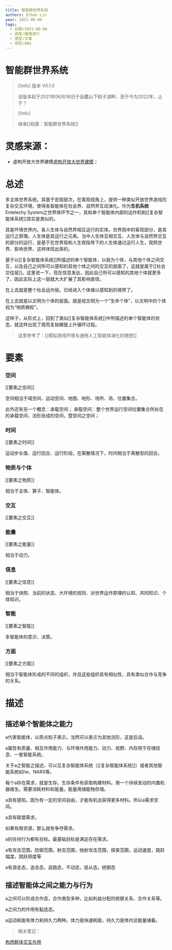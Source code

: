 ```yaml
---
title: 智能群世界系统
authors: Ethan Lin
year: 2021-06-06 
tags:
  - 日期/2021-06-06 
  - 进度/缓慢进行 
  - 类型/文章 
  - 项目/AWS 
---
```



# 智能群世界系统







> [!info] 版本
> V0.1.0
>
> 该版本起于2021年06月06日于岳麓山下桃子湖畔，至于今为2022年，止于？





> [!info]
>
> 继承[[档案：智能群世界系统]]




# 灵感来源：


  - 虚构开放大世界建模[虚构开放大世界建模](http://blog.sciencenet.cn/blog-33982-1207233.html)；




# 总述

多主体世界系统。其基于宏观层次，在客观视角上，提供一种类似开放世界游戏的复杂交互环境，使得各智能体在社会界、自然界互动演化。作为**生机系统**Entelechy System之世界体环节之一，其和单个智能体内部的运作机制[[复杂智能体系统]]其实是类似的。

其是环境世界内，各人生体与自然界相互运行的实体。世界观中的客观部分，是其运行之原理。人生体是其运行之元素。当中人生体互相交互、人生体与自然界交互的部分的运行，是基于在世界观和人生观指导下的人生体通过运行人生，观照世界、影响世界，这样体现出来的。

基于以[[复杂智能体系统]]所描述的单个智能体，以我为个体，与其他个体之间交互，以及自己之间所可以感知的其他个体之间的交互的层面了，这就是属于[[社会交往层]]。这里说一下，现在信息发达，因此自己所可以感知的其他个体就更多了，因此实际上这一层就大大扩展了其影响直径。

在上去就是整个社会运作层。已经进入个体难以感知到的境界了。

在上去就是以文明为个体的层面。就是视文明为一个“生命个体”，以文明中的个体视为“物质微粒”。

这样子，从形式上，回到了类似[[复杂智能体系统]]中所描述的单个智能体的状态，就这样出现了周而复始螺旋上升循环过程。


> 这里参考了：[[模拟游戏环境与通用人工智能体演化的随想]]







# 要素



### 空间

[[要素之空间]]


空间相当于域空间、运动空间、地图、地形、场所、场、位置集合。

此外还有另一个概念：承载空间；
承载空间：整个世界运行空间位置集合所处在的承载空间、流形张成的空间，暨空间之空间；

### 时间

[[要素之时间]]


运动步长值、运行回合、运行阶段。在离散情况下，时间相当于离散型的回合。

### 物质与个体

[[要素之物质]]

相当于主体、算子、智能体。


### 交互

[[要素之交互]]

### 能量

[[要素之能量]]

相当于动力。

### 信息

[[要素之信息]]



相当于快照、当前的状态、大环境的规则、对世界运作原理的认知、共同知识、个体知识。




### 智能

[[要素之智能]]

多智能体的意识、决策。


### 方面

[[要素之方面]]

相当于智能体形成的不同的组织，并且这些组织具有相似性，具有类似合作与竞争的关系。




# 描述


## 描述单个智能体之能力

a代表智能体，以质点粒子表示。当然可以表示为其他流形，这是后话。

a属性有质量、相互作用能力、与环境作用能力、动力、视野、内存用于存储信息、一套智能系统。

关于a之智能之描述，可以见复杂智能体系统（[[复杂智能体系统]]）或者其他智能系统如he、NARS等。

每个a存在需求，就是生存。生存条件有获取构建材料。用一个持续发动的内置机器维生。需要消耗材料和能量。能量用储能物存储。

a具有感知。因为有一定的空间自由，才能有机会获得更多材料。所以a需求空间。

a具有联盟需求。

如果有限资源，那么就有争夺需求。

a的任何行为都有目标。最基础目标是满足存在需求。

a有攻击范围，防御范围，射击范围，抛射攻击范围，探查范围，运动速度，跳跃幅度，跳跃频度等

a有游走态，追击态，逃跑态，不动态，屈从态。统御态



## 描述智能体之间之能力与行为

a之间可以形成合作态，合作类型多种，比如利益分配的统御关系、合作关系等。

a之间力的作用有黏连态。

a运动耗能有体力和持久力两种。体力是快速耗能，持久力是体内总能量储备。

  






  

  



> 相关笔记：

  [构想群体交互作用](file:///~/LocalFiles/ResearchFile/EntelechySystem_theory/Resource/概念画板源文件/EntelechySystem/构想交互作用.concept)